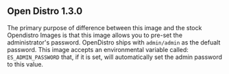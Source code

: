## Open Distro 1.3.0

The primary purpose of difference between this image and the stock Opendistro Images is that this image allows you to pre-set the administrator's password.  OpenDistro ships with `admin/admin` as the defualt password.  This image accepts an environmental variable called:
`ES_ADMIN_PASSWORD`
 that, if it is set, will automatically set the admin password to this value.

